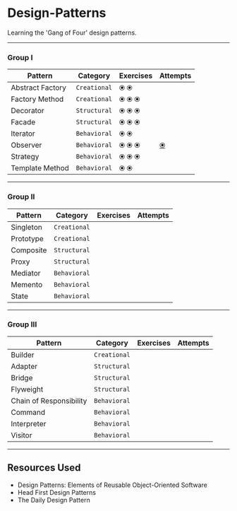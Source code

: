 # Design-Patterns

Learning the 'Gang of Four' design patterns.

-----

### Group I

| Pattern | Category | Exercises | Attempts |
| ----- | ----- | ----- | ----- |
| Abstract Factory | ```Creational``` | ⦿ ⦿ |  |
| Factory Method | ```Creational``` | ⦿ ⦿ ⦿ |  |
| Decorator | ```Structural``` | ⦿ ⦿ ⦿ |  |
| Facade | ```Structural``` | ⦿ ⦿ ⦿ |  |
| Iterator | ```Behavioral``` | ⦿ ⦿ |  |
| Observer | ```Behavioral``` | ⦿ ⦿ ⦿ | [⦿](https://github.com/eeoooue/Tic-Tac-Toe/pull/60) |
| Strategy | ```Behavioral``` | ⦿ ⦿ ⦿ |  |
| Template Method | ```Behavioral``` | ⦿ ⦿ |  |

-----

### Group II

| Pattern | Category | Exercises | Attempts |
| ----- | ----- | ----- | ----- |
| Singleton | ```Creational``` |  |  |
| Prototype | ```Creational``` |  |  |
| Composite | ```Structural``` |  |  |
| Proxy | ```Structural``` |  |  |
| Mediator | ```Behavioral``` |  |  |
| Memento | ```Behavioral``` |  |  |
| State | ```Behavioral``` |  |  |


-----

### Group III

| Pattern | Category | Exercises | Attempts |
| ----- | ----- | ----- | ----- |
| Builder | ```Creational``` |  |  |
| Adapter | ```Structural``` |  |  |
| Bridge | ```Structural``` |  |  |
| Flyweight | ```Structural``` |  |  |
| Chain of Responsibility | ```Behavioral``` |  |  |
| Command | ```Behavioral``` |  |  |
| Interpreter | ```Behavioral``` |  |  |
| Visitor | ```Behavioral``` |  |  |


-----

## Resources Used

- Design Patterns: Elements of Reusable Object-Oriented Software
- Head First Design Patterns
- The Daily Design Pattern
